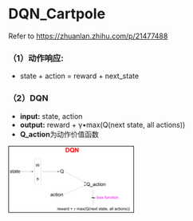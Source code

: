 DQN_Cartpole
==============================
Refer to https://zhuanlan.zhihu.com/p/21477488

### （1）动作响应:
* state + action = reward + next_state
### （2）DQN
* **input:** state, action
* **output:** reward + γ•max(Q(next state, all actions))
* **Q_action**为动作价值函数
<div align=left><img width="50%" height="50%" src="https://github.com/Menglinucas/DQN_Cartpole/blob/master/DQN.jpg"/></div>
